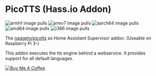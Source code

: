 # PicoTTS (Hass.io Addon)
![armhf image pulls](https://img.shields.io/docker/pulls/poeschl/hassio-picotts-armhf?label=docker%20pulls%20%28armhf%29)
![armv7 image pulls](https://img.shields.io/docker/pulls/poeschl/hassio-picotts-armv7?label=docker%20pulls%20%28armv7%29)
![aarch64 image pulls](https://img.shields.io/docker/pulls/poeschl/hassio-picotts-aarch64?label=docker%20pulls%20%28aarch64%29)
![amd64 image pulls](https://img.shields.io/docker/pulls/poeschl/hassio-picotts-amd64?label=docker%20pulls%20%28amd64%29)
![i386 image pulls](https://img.shields.io/docker/pulls/poeschl/hassio-picotts-i386?label=docker%20pulls%20%28i386%29)

The [naggety/picotts](https://github.com/naggety/picotts) as Home Assistant Supervisor addon. (Useable on Raspberry Pi 3-)

This addon executes the tts engine behind a webservice. It provides support for all default languages.

[![Buy Me A Coffee](https://img.shields.io/badge/Buy%20me%20a%20coffee-%23d32f2f?logo=buy-me-a-coffee&style=for-the-badge&logoColor=white)](https://www.buymeacoffee.com/Poeschl)
